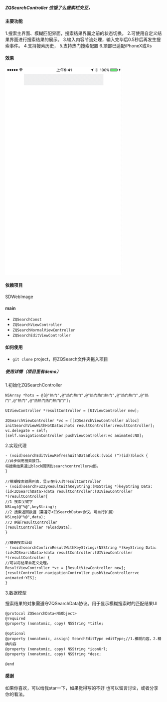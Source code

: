 ##### ZQSearchController 仿饿了么搜索栏交互，

#### 主要功能

1.搜索主界面、模糊匹配界面，搜索结果界面之前的状态切换。
2.可使用自定义结果界面进行搜索结果的展示。
3.输入内容节流处理，输入完毕后0.5秒后再发生搜索事件。
4.支持搜索历史，
5.支持热门搜索配置
6.顶部已适配iPhoneX或Xs

#### 效果
![demo](./demo.gif)

#### 依赖项目
SDWebImage

#### main
+ `ZQSearchConst`
+ `ZQSearchViewController`
+ `ZQSearchNormalViewController`
+ `ZQSearchEditViewController`

#### 如何使用
- `git clone` project，将ZQSearch文件夹拖入项目

##### 使用详情（项目里有demo）

1.初始化ZQSearchController
```
NSArray *hots = @[@"热门",@"热门热门",@"热门热门热门",@"热门热门",@"热门",@"热门",@"热热门热门热门门"];

UIViewController *resultController = [UIViewController new];

ZQSearchViewController *vc = [[ZQSearchViewController alloc] initSearchViewWithHotDatas:hots resultController:resultController];
vc.delegate = self;
[self.navigationController pushViewController:vc animated:NO];
```
2.实现代理
```
- (void)searchEditViewRefreshWithDataBlock:(void (^)(id))block {
//异步调用搜索接口。
将搜索结果通过block回调到searchcontroller内部。
}

//模糊搜索结果列表，显示在传入的resultController
- (void)searchFuzzyResultWithKeyString:(NSString *)keyString Data:(id<ZQSearchData>)data resultController:(UIViewController *)resultController{
//1 搜索关键字
NSLog(@"%@",keyString);
//2 搜索返回数据（需遵守<ZQSearchData>协议，可自行扩展）
NSLog(@"%@",data);
//3 刷新resultController
[resultController reloadData];
}

//精确搜索回调
- (void)searchConfirmResultWithKeyString:(NSString *)keyString Data:(id<ZQSearchData>)data resultController:(UIViewController *)resultController {
//可以将结果自定义处理。
ResultViewController *vc = [ResultViewController new];
[resultController.navigationController pushViewController:vc animated:YES];
}
```
3.数据模型

搜索结果的对象需遵守ZQSearchData协议。用于显示模糊搜索时的匹配结果UI
```
@protocol ZQSearchData<NSObject>
@required
@property (nonatomic, copy) NSString *title;

@optional
@property (nonatomic, assign) SearchEditType editType;//1.模糊内容，2.精确内容
@property (nonatomic, copy) NSString *iconUrl;
@property (nonatomic, copy) NSString *desc;

@end
```

#### 感谢
如果你喜欢，可以给我star一下，如果觉得写的不好 也可以留言讨论，或者分享你的看法。
